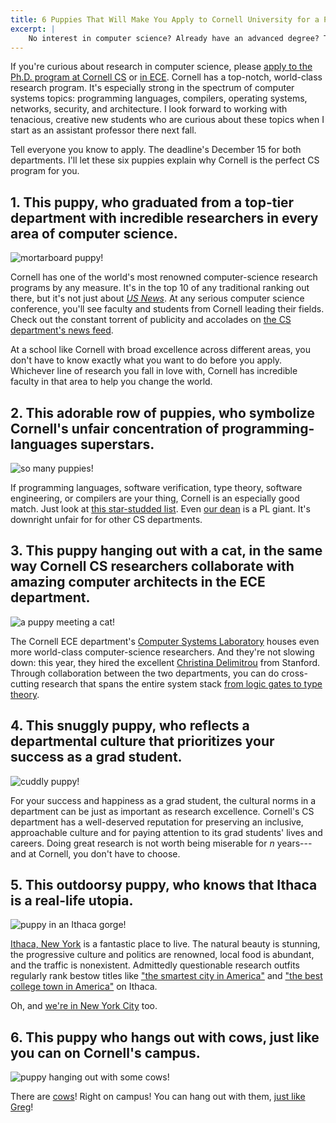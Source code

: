 ```yaml
---
title: 6 Puppies That Will Make You Apply to Cornell University for a Ph.D. in Computer Science
excerpt: |
    No interest in computer science? Already have an advanced degree? These puppies don't care! Be careful before you click; you'll be preparing your application materials before you get to #4.
---
```

If you're curious about research in computer science, please [apply to the Ph.D. program at Cornell CS][csapply] or [in ECE][eceapply].
Cornell has a top-notch, world-class research program.
It's especially strong in the spectrum of computer systems topics: programming languages, compilers, operating systems, networks, security, and architecture.
I look forward to working with tenacious, creative new students who are curious about these topics when I start as an assistant professor there next fall.

Tell everyone you know to apply.
The deadline's December 15 for both departments.
I'll let these six puppies explain why Cornell is the perfect CS program for you.

[csapply]: https://www.cs.cornell.edu/phd/admissions#application
[eceapply]: http://www.ece.cornell.edu/ece/academics/graduate/phd/admission.cfm

## 1. This puppy, who graduated from a top-tier department with incredible researchers in every area of computer science.

<img class="img-responsive" src="{{site.base}}/media/puppies/1.jpg" alt="mortarboard puppy!">

Cornell has one of the world's most renowned computer-science research programs by any measure.
It's in the top 10 of any traditional ranking out there, but it's not just about [*US News*][usnews].
At any serious computer science conference, you'll see faculty and students from Cornell leading their fields.
Check out the constant torrent of publicity and accolades on [the CS department's news feed][csnews].

At a school like Cornell with broad excellence across different areas, you don't have to know exactly what you want to do before you apply.
Whichever line of research you fall in love with, Cornell has incredible faculty in that area to help you change the world.

[usnews]: http://grad-schools.usnews.rankingsandreviews.com/best-graduate-schools/top-science-schools/computer-science-rankings
[csnews]: http://www.cs.cornell.edu/information/news

## 2. This adorable row of puppies, who symbolize Cornell's unfair concentration of programming-languages superstars.

<img class="img-responsive" src="{{site.base}}/media/puppies/2.jpg" alt="so many puppies!">

If programming languages, software verification, type theory, software engineering, or compilers are your thing, Cornell is an especially good match.
Just look at [this star-studded list][plfac].
Even [our dean][greg] is a PL giant.
It's downright unfair for for other CS departments.

[plfac]: https://www.cs.cornell.edu/research/lang
[greg]: http://www.cs.cornell.edu/~jgm/

## 3. This puppy hanging out with a cat, in the same way Cornell CS researchers collaborate with amazing computer architects in the ECE department.

<img class="img-responsive" src="{{site.base}}/media/puppies/3.gif" alt="a puppy meeting a cat!">

The Cornell ECE department's [Computer Systems Laboratory][csl] houses even more world-class computer-science researchers.
And they're not slowing down: this year, they hired the excellent [Christina Delimitrou][delimitrou] from Stanford.
Through collaboration between the two departments, you can do cross-cutting research that spans the entire system stack [from logic gates to type theory][secverilog].

[csl]: http://www.csl.cornell.edu
[delimitrou]: http://web.stanford.edu/~cdel/
[secverilog]: http://www.cs.cornell.edu/andru/papers/asplos15/asplos15.pdf

## 4. This snuggly puppy, who reflects a departmental culture that prioritizes your success as a grad student.

<img class="img-responsive" src="{{site.base}}/media/puppies/4.jpg" alt="cuddly puppy!">

For your success and happiness as a grad student, the cultural norms in a department can be just as important as research excellence.
Cornell's CS department has a well-deserved reputation for preserving an inclusive, approachable culture and for paying attention to its grad students' lives and careers.
Doing great research is not worth being miserable for *n* years---and at Cornell, you don't have to choose.

## 5. This outdoorsy puppy, who knows that Ithaca is a real-life utopia.

<img class="img-responsive" src="{{site.base}}/media/puppies/5.jpg" alt="puppy in an Ithaca gorge!">

[Ithaca, New York][ithaca] is a fantastic place to live.
The natural beauty is stunning, the progressive culture and politics are renowned, local food is abundant, and the traffic is nonexistent.
Admittedly questionable research outfits regularly rank bestow titles like ["the smartest city in America"][sm]
and ["the best college town in America"][ct] on Ithaca.

Oh, and [we're in New York City][tech] too.

[tech]: http://tech.cornell.edu
[ithaca]: https://en.wikipedia.org/wiki/Ithaca,_New_York
[ct]: http://www.businessinsider.com/ithaca-is-the-best-college-town-in-america-2014-10?op=1
[sm]: http://venturebeat.com/2013/06/25/smartest-cities-in-america/

## 6. This puppy who hangs out with cows, just like you can on Cornell's campus.

<img class="img-responsive" src="{{site.base}}/media/puppies/6.jpg" alt="puppy hanging out with some cows!">

There are [cows][curc]! Right on campus! You can hang out with them, [just like Greg][gregcows]!

[curc]: http://dairy.cornell.edu/extension-education/ruminant-center
[gregcows]: https://www.quora.com/Why-is-Professor-Greg-Morrisett-so-fond-of-cows
